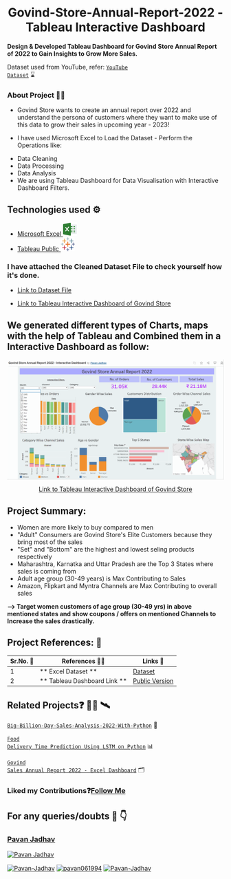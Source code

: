 <h1 align="center">Govind-Store-Annual-Report-2022 - Tableau Interactive Dashboard</h1>

**Design & Developed Tableau Dashboard for Govind Store Annual Report of 2022 to Gain Insights to Grow More Sales.** 

Dataset used from YouTube, refer: <code>[YouTube Dataset](https://docs.google.com/spreadsheets/d/1N_Aa45UnkPmnwGqNr6oTzvUhb5TKlitM/edit#gid=1081836936)</code> :hourglass:

### About Project 👨‍💻

- Govind Store wants to create an annual report over 2022 and understand the persona of customers where they want to make use of this data to grow their sales in upcoming year - 2023!
  
- I have used Microsoft Excel to Load the Dataset - Perform the Operations like: 
* Data Cleaning
* Data Processing
* Data Analysis
* We are using Tableau Dashboard for Data Visualisation with Interactive Dashboard Filters.
  
## Technologies used ⚙️

* <a href="https://www.microsoft.com/en-in" target="_blank" rel="noreferrer">Microsoft Excel <img src="https://github.com/Pavan-Jadhav/Govind-Store-Annual-Report-2022/blob/main/excel.png" alt="excel" width="32" height="32"/></a>
* <a href="https://www.tableau.com/" target="_blank" rel="noreferrer">Tableau Public <img src="https://github.com/Pavan-Jadhav/Pavan-Jadhav/blob/main/tableau-software.svg" alt="excel" width="32" height="32"/></a>

### I have attached the Cleaned Dataset File to check yourself how it's done.
  
 * <a href="https://github.com/Pavan-Jadhav/Govind-Store-Annual-Report-2022/blob/main/Govind%20Store%20Data%20Analysis%202023%20-%20For%20GIT.xlsx"> Link to Dataset File </a>
 
  * <a href="https://public.tableau.com/app/profile/pavan.jadhav3826/viz/GovindStoreAnnualReport2022-InteractiveDashboard/GovindStoreAnnualReport2022"> Link to Tableau Interactive Dashboard of Govind Store </a>
  
  
## We generated different types of Charts, maps with the help of Tableau and Combined them in a Interactive Dashboard as follow:
 
  <picture><img align="center" src="https://github.com/Pavan-Jadhav/Govind-Store-Annual-Report-2022---Tableau-Dashboard/blob/main/Govind%20Store%20Annual%20Tableau-Dashboard-Gif.gif" alt="Govind Store Annual Report 2022 - Tableau Dashboard"/></picture>
  
<center><a href="https://public.tableau.com/app/profile/pavan.jadhav3826/viz/GovindStoreAnnualReport2022-InteractiveDashboard/GovindStoreAnnualReport2022"> Link to Tableau Interactive Dashboard of Govind Store </a></center>
  
## Project Summary:
  
* Women are more likely to buy compared to men
* "Adult" Consumers are Govind Store's Elite Customers because they bring most of the sales
* "Set" and "Bottom" are the highest and lowest seling products respectively
* Maharashtra, Karnatka and Uttar Pradesh are the Top 3 States where sales is coming from
* Adult age group (30-49 years) is Max Contributing to Sales
* Amazon, Flipkart and Myntra Channels are Max Contributing to overall sales

**--> Target women customers of age group (30-49 yrs) in above mentioned states and show coupons / offers on mentioned Channels to Increase the sales drastically.**

## Project References: 🔗

|**Sr.No. 🔢**|**References 👨‍💻**| **Links :link:**|
|------|--------------------|---------------------|
|1| ** Excel Dataset ** | [Dataset](https://docs.google.com/spreadsheets/d/1N_Aa45UnkPmnwGqNr6oTzvUhb5TKlitM/edit#gid=1081836936)|
|2| ** Tableau Dashboard Link ** | [Public Version](https://public.tableau.com/app/profile/pavan.jadhav3826/viz/GovindStoreAnnualReport2022-InteractiveDashboard/GovindStoreAnnualReport2022)|
  
## Related Projects:question: 👨‍💻 🛰️

<code>[Big-Billion-Day-Sales-Analysis-2022-With-Python](https://github.com/Pavan-Jadhav/Big-Billion-Day-Sales-Analysis-2022)</code> 📑

<code>[Food Delivery Time Prediction Using LSTM on Python](https://github.com/Pavan-Jadhav/Food_Delivery_Time_Prediction_Using_LSTM_Python)</code> 📊

<code>[Govind Sales Annual Report 2022 - Excel Dashboard](https://github.com/Pavan-Jadhav/Govind-Store-Annual-Report-2022)</code> 🗂️
   
  
### Liked my Contributions:question:[Follow Me](https://github.com/Pavan-Jadhav/)

## For any queries/doubts 🔗 👇 

### [Pavan Jadhav](#)
<p align="left"> <a href="https://twitter.com/pavan061994" target="blank"><img src="https://img.shields.io/twitter/follow/pavan061994?logo=twitter&style=for-the-badge" alt="Pavan Jadhav" /></a> </p>

<a href="https://www.linkedin.com/in/pavanjadhav" target="blank"><img align="center" src="https://img.shields.io/badge/-PavanJadhav-blue?style=flat-square&logo=Linkedin&logoColor=white&link=https://www.linkedin.com/in/Pavan-Jadhav/" alt="Pavan-Jadhav" height="20" width="100" /></a>
<a href="https://www.instagram.com/pavan061994" target="blank"><img align="center" src="https://img.shields.io/badge/-@pavan061994-D7008A?style=flat-square&labelColor=D7008A&logo=Instagram&logoColor=white&link=https://www.instagram.com/pavan061994" alt="pavan061994" height="20" width="110" /></a>
<a href="https://github.com/Pavan-Jadhav" target="blank"><img align="center" src="https://img.shields.io/github/followers/Pavan-Jadhav?label=Follow&style=social&link=https://github.com/Pavan-Jadhav/" alt="Pavan-Jadhav" height="20" width="90" /></a>
